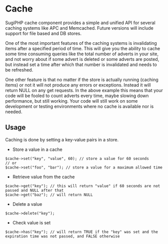 Cache
=====

SugiPHP cache component provides a simple and unified API for several caching systems like APC and Memcached.
Future versions will include support for file based and DB stores.

One of the most important features of the caching systems is invalidating items after a specified period of time.
This will give you the ability to cache some time consuming queries like the total number of adverts in your site,
and not worry about if some advert is deleted or some adverts are posted, but instead set a time after which that
number is invalidated and needs to be refreshed.

One other feature is that no matter if the store is actually running (caching items) or not it will not produce 
any errors or exceptions. Instead it will return NULL on any get requests. In the above example this means that 
your code will be fooled to count adverts every time, maybe slowing down performance, but still working. Your
code will still work on some development or testing environments where no cache is available nor is needed.

Usage
-----

Caching is done by setting a key-value pairs in a store. 

- Store a value in a cache
```
$cache->set("key", "value", 60); // store a value for 60 seconds
// or
$cache->set("foo", "bar"); // store a value for a maximum allowed time
```

- Retrieve value from the cache
```
$cache->get("key"); // this will return "value" if 60 seconds are not passed and NULL after that
$cache->get("baz"); // will return NULL
```

- Delete a value
```
$cache->delete("key");
```

- Check value is set
```
$cache->has("key"); // will return TRUE if the "key" was set and the expiration time was not passed, and FALSE otherwise
```
